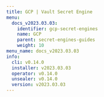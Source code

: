 ```yaml
---
title: GCP | Vault Secret Engine
menu:
  docs_v2023.03.03:
    identifier: gcp-secret-engines
    name: GCP
    parent: secret-engines-guides
    weight: 10
menu_name: docs_v2023.03.03
info:
  cli: v0.14.0
  installer: v2023.03.03
  operator: v0.14.0
  unsealer: v0.14.0
  version: v2023.03.03
---
```


